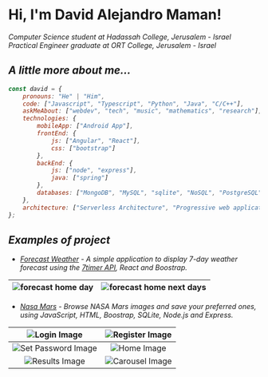 <h1> Hi, I'm David Alejandro Maman!</h1>
<p><em>Computer Science student at Hadassah College, Jerusalem - Israel </br>
Practical Engineer graduate at ORT College, Jerusalem - Israel</p>

<h2>A little more about me...</h2>  

```javascript
const david = {
    pronouns: "He" | "Him",
    code: ["Javascript", "Typescript", "Python", "Java", "C/C++"],
    askMeAbout: ["webdev", "tech", "music", "mathematics", "research"],
    technologies: {
        mobileApp: ["Android App"],
        frontEnd: {
            js: ["Angular", "React"],
            css: ["bootstrap"]
        },
        backEnd: {
            js: ["node", "express"],
            java: ["spring"]
        },
        databases: ["MongoDB", "MySQL", "sqlite", "NoSQL", "PostgreSQL"]
    },
    architecture: ["Serverless Architecture", "Progressive web applications", "Single page applications"],
};
```

<h2>Examples of project</h2>

- [Forecast Weather](https://github.com/dmaman86/react-forecast-weather) - A simple application to display 7-day weather forecast using the [7timer API](https://www.7timer.info), React and Boostrap.

 ![forecast home day](/../../../../dmaman86/react-forecast-weather/blob/main/src/images/screenshots/forecast-screen-per-day.png) | ![forecast home next days](/../../../../dmaman86/react-forecast-weather/blob/main/src/images/screenshots/forecast-screen-days.png)
 :---: | :---:
 
- [Nasa Mars](https://github.com/dmaman86/nasa_mars) - Browse NASA Mars images and save your preferred ones, using JavaScript, HTML, Boostrap, SQLite, Node.js and Express.

![Login Image](/../../../../dmaman86/nasa_mars/blob/master/public/screenshots/login-page.png) | ![Register Image](/../../../../dmaman86/nasa_mars/blob/master/public/screenshots/register-page.png) 
:---: | :---: 
![Set Password Image](/../../../../dmaman86/nasa_mars/blob/master/public/screenshots/set-password-page.png) | ![Home Image](/../../../../dmaman86/nasa_mars/blob/master/public/screenshots/home-page.png)
![Results Image](/../../../../dmaman86/nasa_mars/blob/master/public/screenshots/results.png) | ![Carousel Image](/../../../../dmaman86/nasa_mars/blob/master/public/screenshots/carousel.png)
